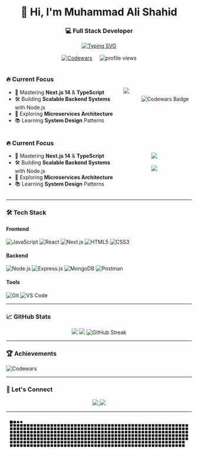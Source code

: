 <h1 align="center">🚀 Hi, I'm Muhammad Ali Shahid</h1>
<h3 align="center">💻 Full Stack Developer </h3>

<p align="center">
  <a href="https://git.io/typing-svg"><img src="https://readme-typing-svg.demolab.com?font=Fira+Code&pause=1000&color=00F72F&center=true&vCenter=true&width=435&lines=Coding+is+my+superpower%F0%9F%9A%80;Turning+coffee+into+code+since+2022%F0%9F%8D%B5;Full-stack+developer+in+training%F0%9F%93%9A;" alt="Typing SVG" /></a>
</p>




<div align="center" style="display: flex; justify-content: center; gap: 20px; margin: 1rem 0;">
  <a href="https://www.codewars.com/users/GitMuhammadAli">
    <img src="https://img.shields.io/badge/Codewars-B1361E?style=for-the-badge&logo=codewars&logoColor=white" alt="Codewars"/>
  </a>
  <img src="https://komarev.com/ghpvc/?username=gitmuhammadali&label=Profile%20Views&color=blue&style=for-the-badge" alt="profile views"/>
</div>


<div style="display: flex; align-items: center; justify-content: space-between; flex-wrap: wrap;">
  
  <!-- Left Section: Current Focus -->
  <div style="flex: 1; min-width: 300px;">
    <h3>🔥 Current Focus</h3>
    <ul>
      <li>🌱 Mastering <strong>Next.js 14</strong> & <strong>TypeScript</strong></li>
      <li>🛠️ Building <strong>Scalable Backend Systems</strong> with Node.js</li>
      <li>🧪 Exploring <strong>Microservices Architecture</strong></li>
      <li>📚 Learning <strong>System Design</strong> Patterns</li>
    </ul>
  </div>

  <!-- Right Section: Images -->
  <div style="flex: 1; display: flex; justify-content: right">
    <img src="https://github.com/GitMuhammadAli/GitMuhammadAli/assets/135626772/000bc313-3c8e-4d25-8702-f32e15f3d4b4" 
         style="width: 20%;"/>
       
  <img src="https://www.codewars.com/users/GitMuhammadAli/badges/large" 
         alt="Codewars Badge" 
         style="width: 45%; max-width: 250px; border-radius: 8px; padding: 8px; background: rgba(255,255,255,0.05);"/>
  </div>

</div>




<div style="display: flex; align-items: center; justify-content: space-between; flex-wrap: wrap;">
  
  <!-- Left Section: Focus Details -->
  <div style="flex: 1; min-width: 300px;">
    <h3>🔥 Current Focus</h3>
    <ul>
      <li>🌱 Mastering <strong>Next.js 14</strong> & <strong>TypeScript</strong></li>
      <li>🛠️ Building <strong>Scalable Backend Systems</strong> with Node.js</li>
      <li>🧪 Exploring <strong>Microservices Architecture</strong></li>
      <li>📚 Learning <strong>System Design</strong> Patterns</li>
    </ul>
  </div>

  <!-- Right Section: Images with spacing -->
  <div style="flex: 1; text-align: center;">
    <img src="https://github.com/GitMuhammadAli/GitMuhammadAli/assets/135626772/000bc313-3c8e-4d25-8702-f32e15f3d4b4" width="350" style="margin-bottom: 15px;"/>  
    <br/>  
    <img src="https://www.codewars.com/users/GitMuhammadAli/badges/large" width="300"/>
  </div>

</div>




---

### 🛠️ Tech Stack
#### Frontend
![JavaScript](https://img.shields.io/badge/-JavaScript-F7DF1E?logo=javascript&logoColor=black)
![React](https://img.shields.io/badge/-React-61DAFB?logo=react&logoColor=black)
![Next.js](https://img.shields.io/badge/-Next.js-000000?logo=next.js&logoColor=white)
![HTML5](https://img.shields.io/badge/-HTML5-E34F26?logo=html5&logoColor=white)
![CSS3](https://img.shields.io/badge/-CSS3-1572B6?logo=css3&logoColor=white)

#### Backend
![Node.js](https://img.shields.io/badge/-Node.js-339933?logo=node.js&logoColor=white)
![Express.js](https://img.shields.io/badge/-Express.js-000000?logo=express&logoColor=white)
![MongoDB](https://img.shields.io/badge/-MongoDB-47A248?logo=mongodb&logoColor=white)
![Postman](https://img.shields.io/badge/-Postman-FF6C37?logo=postman&logoColor=white)

#### Tools
![Git](https://img.shields.io/badge/-Git-F05032?logo=git&logoColor=white)
![VS Code](https://img.shields.io/badge/-VS%20Code-007ACC?logo=visual-studio-code&logoColor=white)

---

### 📈 GitHub Stats
<div align="center">
  <img height="180em" src="https://github-readme-stats.vercel.app/api?username=GitMuhammadAli&show_icons=true&theme=dark&include_all_commits=true&count_private=true"/>
  <img height="180em" src="https://github-readme-stats.vercel.app/api/top-langs/?username=GitMuhammadAli&layout=compact&langs_count=8&theme=dark"/>
  <img src="https://streak-stats.demolab.com?user=GitMuhammadAli&theme=dark&date_format=j%20M%5B%20Y%5D" alt="GitHub Streak"/>
</div>

---

### 🏆 Achievements
![Codewars](https://github.r2v.ch/codewars?user=GitMuhammadAli&stroke=%23BB432C)

---

### 🤝 Let's Connect
<p align="center">
  <a href="https://www.linkedin.com/in/alishahid-fswebdev/">
    <img src="https://img.shields.io/badge/LinkedIn-0077B5?style=for-the-badge&logo=linkedin&logoColor=white"/>
  </a>
  <a href="mailto:your.email@example.com">
    <img src="https://img.shields.io/badge/Gmail-D14836?style=for-the-badge&logo=gmail&logoColor=white"/>
  </a>
  
</p>

---

![Snake animation](https://github.com/platane/platane/raw/output/github-contribution-grid-snake-dark.svg)
